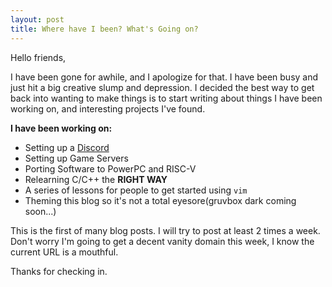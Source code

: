 ```yaml
---
layout: post
title: Where have I been? What's Going on?
---
```

Hello friends, 

I have been gone for awhile, and I apologize for that. I have been busy and just hit a big creative slump and depression. I decided the best way to get back into wanting to make things is to start writing about things I have been working on, and interesting projects I've found. 

**I have been working on:**

+ Setting up a [Discord](https://discord.gg/RPgbjJs)
+ Setting up Game Servers
+ Porting Software to PowerPC and RISC-V
+ Relearning C/C++ the **RIGHT WAY**
+ A series of lessons for people to get started using `vim`
+ Theming this blog so it's not a total eyesore(gruvbox dark coming soon...)

This is the first of many blog posts. I will try to post at least 2 times a week. Don't worry I'm going to get a decent vanity domain this week, I know the current URL is a mouthful.

Thanks for checking in.

